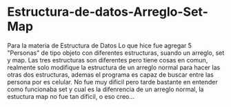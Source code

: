 # Estructura-de-datos-Arreglo-Set-Map
Para la materia de Estructura de Datos
Lo que hice fue agregar 5 "Personas" de tipo objeto con diferentes estructuras, suando un arreglo, set y map.
Las tres estructuras son diferentes pero tiene cosas en comun, realmente solo modifique la estructura de un arreglo normal
para hacer las otras dos estructuras, ademas el programa es capaz de buscar entre las persona por es celular.
No fue muy dificil pero tarde bastante en entender como funcionaba set y cual es la difenrencia de un arreglo normal, la estuctura map no fue tan dificil, o eso creo...
